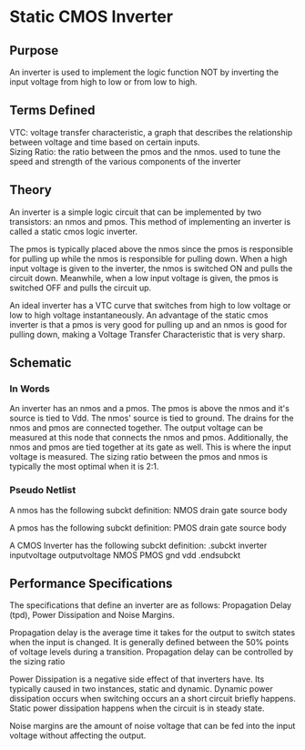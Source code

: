 # Static CMOS Inverter

## Purpose
An inverter is used to implement the logic function NOT by inverting the input voltage from high to low or from low to high.

## Terms Defined
VTC: voltage transfer characteristic, a graph that describes the relationship between voltage and time based on certain inputs. <br /> Sizing Ratio: the ratio between the pmos and the nmos. used to tune the speed and strength of the various components of the inverter

## Theory
An inverter is a simple logic circuit that can be implemented by two transistors: an nmos and pmos. This method of implementing an inverter is called a static cmos logic inverter. 

The pmos is typically placed above the nmos since the pmos is responsible for pulling up while the nmos is responsible for pulling down. When a high input voltage is given to the inverter, the nmos is switched ON and pulls the circuit down. Meanwhile, when a low input voltage is given, the pmos is switched OFF and pulls the circuit up.

An ideal inverter has a VTC curve that switches from high to low voltage or low to high voltage instantaneously. An advantage of the static cmos inverter is that a pmos is very good for pulling up and an nmos is good for pulling down, making a Voltage Transfer Characteristic that is very sharp.

## Schematic

### In Words
An inverter has an nmos and a pmos. The pmos is above the nmos and it's source is tied to Vdd. The nmos' source is tied to ground. The drains for the nmos and pmos are connected together. The output voltage can be measured at this node that connects the nmos and pmos. Additionally, the nmos and pmos are tied together at its gate as well. This is where the input voltage is measured. The sizing ratio between the pmos and nmos is typically the most optimal when it is 2:1.

### Pseudo Netlist
A nmos has the following subckt definition: NMOS drain gate source body

A pmos has the following subckt definition: PMOS drain gate source body

A CMOS Inverter has the following subckt definition: .subckt inverter inputvoltage outputvoltage NMOS PMOS gnd vdd .endsubckt

## Performance Specifications
The specifications that define an inverter are as follows: Propagation Delay (tpd), Power Dissipation and Noise Margins.

Propagation delay is the average time it takes for the output to switch states when the input is changed. It is generally defined between the 50% points of voltage levels during a transition. Propagation delay can be controlled by the sizing ratio

Power Dissipation is a negative side effect of that inverters have. Its typically caused in two instances, static and dynamic. Dynamic power dissipation occurs when switching occurs an a short circuit briefly happens. Static power dissipation happens when the circuit is in steady state.

Noise margins are the amount of noise voltage that can be fed into the input voltage without affecting the output.